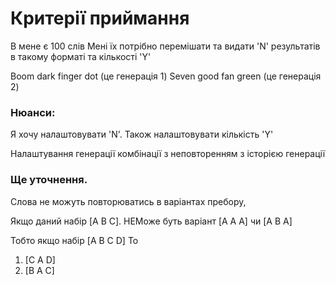 
# Критерії приймання

В мене є 100 слів
Мені їх потрібно перемішати та видати 'N' результатів в такому форматі та кількості 'Y'

Boom dark finger dot (це генерація 1)
Seven good fan green (це генерація 2)

### Нюанси: 
Я хочу налаштовувати 'N'. Також налаштовувати кількість 'Y'

Налаштування генерації комбінації з неповторенням з історією генерації

### Ще уточнення.  
Слова не можуть повторюватись в варіантах пребору, 

Якщо даний набір [A B C].
НЕМоже буть варіант [A A A] чи  [A B A]

Тобто якщо набір [A B C D]
То 
1. [C A D]
2. [B A C]